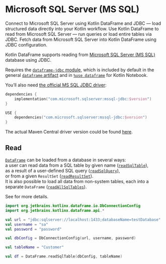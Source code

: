 # Microsoft SQL Server (MS SQL)

<web-summary>
Connect to Microsoft SQL Server using Kotlin DataFrame and JDBC — load structured data directly into your Kotlin workflow.
</web-summary>

<card-summary>
Use Kotlin DataFrame to read from Microsoft SQL Server — run queries or load entire tables via JDBC.
</card-summary>

<link-summary>
Fetch data from Microsoft SQL Server into Kotlin DataFrame using JDBC configuration.
</link-summary>


Kotlin DataFrame supports reading from [Microsoft SQL Server (MS SQL)](https://www.microsoft.com/en-us/sql-server) 
database using JDBC.

Requires the [`dataframe-jdbc` module](Modules.md#dataframe-jdbc),
which is included by default in the general [`dataframe` artifact](Modules.md#dataframe-general)
and in [`%use dataframe`](gettingStartedKotlinNotebook.md#integrate-kotlin-dataframe) for Kotlin Notebook.

You’ll also need 
[the official MS SQL JDBC driver](https://learn.microsoft.com/en-us/sql/connect/jdbc/download-microsoft-jdbc-driver-for-sql-server?view=sql-server-ver17):

<tabs>
<tab title="Gradle project">

```kotlin
dependencies {
    implementation("com.microsoft.sqlserver:mssql-jdbc:$version")
}
```

</tab>
<tab title="Kotlin Notebook">


```kotlin
USE {
    dependencies("com.microsoft.sqlserver:mssql-jdbc:$version")
}
```

</tab>
</tabs>

The actual Maven Central driver version could be found
[here](https://mvnrepository.com/artifact/com.microsoft.sqlserver/mssql-jdbc).

## Read

[`DataFrame`](DataFrame.md) can be loaded from a database in several ways:  
a user can read data from a SQL table by given name ([`readSqlTable`](readSqlDatabases.md)),  
as a result of a user-defined SQL query ([`readSqlQuery`](readSqlDatabases.md)),  
or from a given `ResultSet` ([`readResultSet`](readSqlDatabases.md)).  
It is also possible to load all data from non-system tables, each into a separate `DataFrame` ([`readAllSqlTables`](readSqlDatabases.md)).

See [](readSqlDatabases.md) for more details.

```kotlin
import org.jetbrains.kotlinx.dataframe.io.DbConnectionConfig
import org.jetbrains.kotlinx.dataframe.api.*

val url = "jdbc:sqlserver://localhost:1433;databaseName=testDatabase"
val username = "sa"
val password = "password"

val dbConfig = DbConnectionConfig(url, username, password)

val tableName = "Customer"

val df = DataFrame.readSqlTable(dbConfig, tableName)
```
